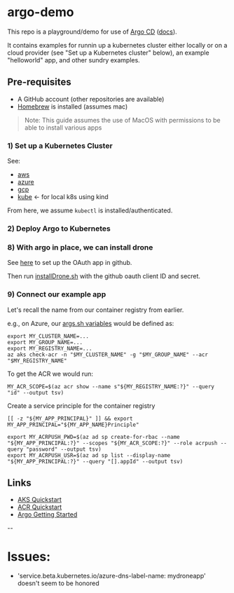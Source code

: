 # argo-demo
This repo is a playground/demo for use of [Argo CD](https://argo-cd.readthedocs.io/en/stable/) ([docs](https://argo-cd.readthedocs.io/en/stable/)).

It contains examples for runnin up a kubernetes cluster either locally or on a cloud provider (see "Set up a Kubernetes cluster" below), an example "helloworld" app, and other sundry examples.


## Pre-requisites
- A GitHub account (other repositories are available)
- [Homebrew](https://brew.sh) is installed (assumes mac)

> Note:
> This guide assumes the use of MacOS with permissions to be able to install various apps

### 1) Set up a Kubernetes Cluster
See:
 * [aws](./aws/readme.md)
 * [azure](./azure/readme.md)
 * [gcp](./gcp/readme.md)
 * [kube](./kube/readme.md) <- for local k8s using kind

From here, we assume `kubectl` is installed/authenticated.

### 2) Deploy Argo to Kubernetes

### 8) With argo in place, we can install drone

See [here](./docs/installDrone.md) to set up the OAuth app in github.

Then run [installDrone.sh](installDrone.sh) with the github oauth client ID and secret.

### 9) Connect our example app

Let's recall the name from our container registry from earlier.

e.g., on Azure, our [args.sh variables](args.sh) would be defined as:
```
export MY_CLUSTER_NAME=... 
export MY_GROUP_NAME=...
export MY_REGISTRY_NAME=...
az aks check-acr -n "$MY_CLUSTER_NAME" -g "$MY_GROUP_NAME" --acr "$MY_REGISTRY_NAME"
```


To get the ACR we would run:
```
MY_ACR_SCOPE=$(az acr show --name s"${MY_REGISTRY_NAME:?}" --query "id" --output tsv)
```

Create a service principle for the container registry
```
[[ -z "${MY_APP_PRINCIPAL}" ]] && export MY_APP_PRINCIPAL="${MY_APP_NAME}Principle"

export MY_ACRPUSH_PWD=$(az ad sp create-for-rbac --name "${MY_APP_PRINCIPAL:?}" --scopes "${MY_ACR_SCOPE:?}" --role acrpush --query "password" --output tsv)
export MY_ACRPUSH_USR=$(az ad sp list --display-name "${MY_APP_PRINCIPAL:?}" --query "[].appId" --output tsv)
```


## Links
- [AKS Quickstart](https://docs.microsoft.com/en-us/azure/aks/learn/quick-kubernetes-deploy-cli)
- [ACR Quickstart](https://docs.microsoft.com/en-us/azure/container-registry/container-registry-get-started-azure-cli)
- [Argo Getting Started](https://argo-cd.readthedocs.io/en/stable/getting_started/)

--
# Issues:
 * 'service.beta.kubernetes.io/azure-dns-label-name: mydroneapp' doesn't seem to be honored

